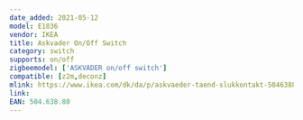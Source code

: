 ```yaml
---
date_added: 2021-05-12
model: E1836
vendor: IKEA
title: Askvader On/Off Switch
category: switch
supports: on/off
zigbeemodel: ['ASKVADER on/off switch']
compatible: [z2m,deconz]
mlink: https://www.ikea.com/dk/da/p/askvaeder-taend-slukkontakt-50463880/
link: 
EAN: 504.638.80
---
```

